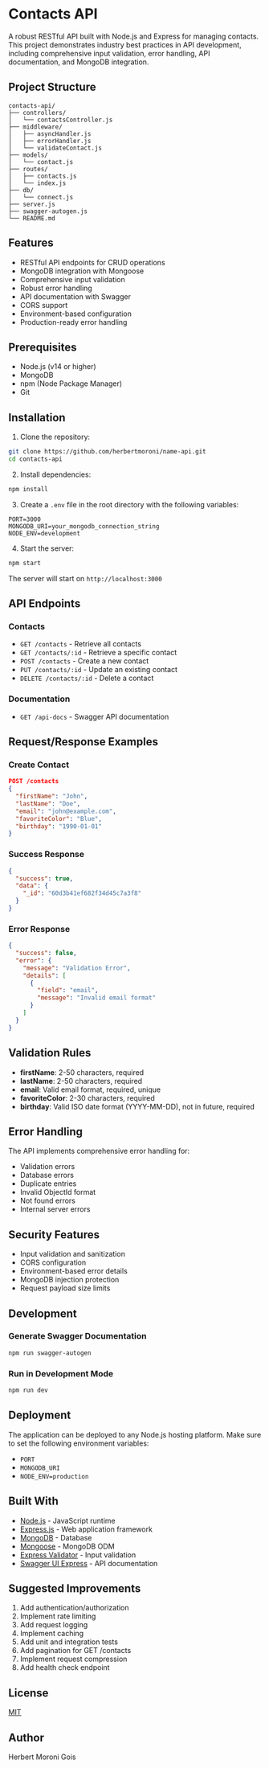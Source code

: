 # Contacts API

A robust RESTful API built with Node.js and Express for managing contacts. This project demonstrates industry best practices in API development, including comprehensive input validation, error handling, API documentation, and MongoDB integration.

## Project Structure

```
contacts-api/
├── controllers/
│   └── contactsController.js
├── middleware/
│   ├── asyncHandler.js
│   ├── errorHandler.js
│   └── validateContact.js
├── models/
│   └── contact.js
├── routes/
│   ├── contacts.js
│   └── index.js
├── db/
│   └── connect.js
├── server.js
├── swagger-autogen.js
└── README.md
```

## Features

- RESTful API endpoints for CRUD operations
- MongoDB integration with Mongoose
- Comprehensive input validation
- Robust error handling
- API documentation with Swagger
- CORS support
- Environment-based configuration
- Production-ready error handling

## Prerequisites

- Node.js (v14 or higher)
- MongoDB
- npm (Node Package Manager)
- Git

## Installation

1. Clone the repository:
```bash
git clone https://github.com/herbertmoroni/name-api.git
cd contacts-api
```

2. Install dependencies:
```bash
npm install
```

3. Create a `.env` file in the root directory with the following variables:
```
PORT=3000
MONGODB_URI=your_mongodb_connection_string
NODE_ENV=development
```

4. Start the server:
```bash
npm start
```

The server will start on `http://localhost:3000`

## API Endpoints

### Contacts

- `GET /contacts` - Retrieve all contacts
- `GET /contacts/:id` - Retrieve a specific contact
- `POST /contacts` - Create a new contact
- `PUT /contacts/:id` - Update an existing contact
- `DELETE /contacts/:id` - Delete a contact

### Documentation
- `GET /api-docs` - Swagger API documentation

## Request/Response Examples

### Create Contact
```json
POST /contacts
{
  "firstName": "John",
  "lastName": "Doe",
  "email": "john@example.com",
  "favoriteColor": "Blue",
  "birthday": "1990-01-01"
}
```

### Success Response
```json
{
  "success": true,
  "data": {
    "_id": "60d3b41ef682f34d45c7a3f8"
  }
}
```

### Error Response
```json
{
  "success": false,
  "error": {
    "message": "Validation Error",
    "details": [
      {
        "field": "email",
        "message": "Invalid email format"
      }
    ]
  }
}
```

## Validation Rules

- **firstName**: 2-50 characters, required
- **lastName**: 2-50 characters, required
- **email**: Valid email format, required, unique
- **favoriteColor**: 2-30 characters, required
- **birthday**: Valid ISO date format (YYYY-MM-DD), not in future, required

## Error Handling

The API implements comprehensive error handling for:
- Validation errors
- Database errors
- Duplicate entries
- Invalid ObjectId format
- Not found errors
- Internal server errors

## Security Features

- Input validation and sanitization
- CORS configuration
- Environment-based error details
- MongoDB injection protection
- Request payload size limits

## Development

### Generate Swagger Documentation
```bash
npm run swagger-autogen
```

### Run in Development Mode
```bash
npm run dev
```

## Deployment

The application can be deployed to any Node.js hosting platform. Make sure to set the following environment variables:
- `PORT`
- `MONGODB_URI`
- `NODE_ENV=production`

## Built With

- [Node.js](https://nodejs.org/) - JavaScript runtime
- [Express.js](https://expressjs.com/) - Web application framework
- [MongoDB](https://www.mongodb.com/) - Database
- [Mongoose](https://mongoosejs.com/) - MongoDB ODM
- [Express Validator](https://express-validator.github.io/) - Input validation
- [Swagger UI Express](https://www.npmjs.com/package/swagger-ui-express) - API documentation

## Suggested Improvements

1. Add authentication/authorization
2. Implement rate limiting
3. Add request logging
4. Implement caching
5. Add unit and integration tests
6. Add pagination for GET /contacts
7. Implement request compression
8. Add health check endpoint

## License

[MIT](https://choosealicense.com/licenses/mit/)

## Author

Herbert Moroni Gois